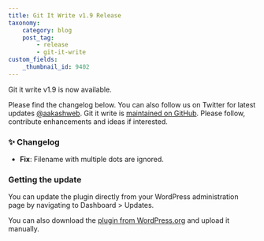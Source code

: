 ```yaml
---
title: Git It Write v1.9 Release
taxonomy:
    category: blog
    post_tag:
        - release
        - git-it-write
custom_fields:
    _thumbnail_id: 9402
---
```


Git it write v1.9 is now available.

Please find the changelog below. You can also follow us on Twitter for latest updates [@aakashweb](https://twitter.com/aakashweb). Git it write is [maintained on GitHub](https://github.com/vaakash/git-it-write). Please follow, contribute enhancements and ideas if interested.


### ✨ Changelog

* __Fix__: Filename with multiple dots are ignored.

### Getting the update

You can update the plugin directly from your WordPress administration page by navigating to Dashboard > Updates.

You can also download the [plugin from WordPress.org](https://wordpress.org/plugins/git-it-write/) and upload it manually.